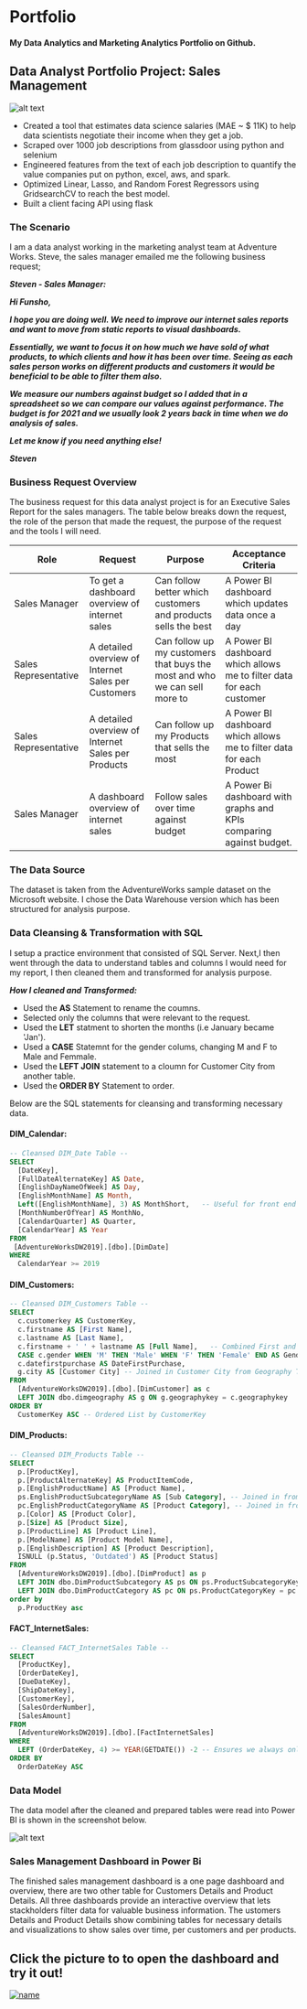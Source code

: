 # Portfolio
#### My Data Analytics and Marketing Analytics Portfolio on Github.

## Data Analyst Portfolio Project: Sales Management
![alt text](https://github.com/FunshoPeters/Portfolio/blob/main/images/Alt-Version__Data-Analyst-Portfolio-Project-%E2%80%93-Sales-Management-%E2%80%93-FunshoPeters.jpg "Data Analyst Portfolio Project - Sales Management")
* Created a tool that estimates data science salaries (MAE ~ $ 11K) to help data scientists negotiate their income when they get a job.
* Scraped over 1000 job descriptions from glassdoor using python and selenium
* Engineered features from the text of each job description to quantify the value companies put on python, excel, aws, and spark. 
* Optimized Linear, Lasso, and Random Forest Regressors using GridsearchCV to reach the best model. 
* Built a client facing API using flask 

### The Scenario

I am a data analyst working in the marketing analyst team at Adventure Works.  Steve, the sales manager emailed me the following business request;

__*Steven  - Sales Manager:*__

__*Hi Funsho,*__

__*I hope you are doing well. We need to improve our internet sales reports and want to move from static reports to visual dashboards.*__

__*Essentially, we want to focus it on how much we have sold of what products, to which clients and how it has been over time.
Seeing as each sales person works on different products and customers it would be beneficial to be able to filter them also.*__

__*We measure our numbers against budget so I added that in a spreadsheet so we can compare our values against performance. 
The budget is for 2021 and we usually look 2 years back in time when we do analysis of sales.*__

__*Let me know if you need anything else!*__

__*Steven*__

### Business Request Overview

The business request for this data analyst project is for an Executive Sales Report for the sales managers. The table below breaks down the request, the role of the person that made the request, the purpose of the request and the tools I will need.

| Role  | Request | Purpose | Acceptance Criteria |
| ------------- | ------------- | ------------ | ------------- |
| Sales Manager  | To get a dashboard overview of internet sales  | Can follow better which customers and products sells the best | A Power BI dashboard which updates data once a day  |
| Sales Representative  | A detailed overview of Internet Sales per Customers  | Can follow up my customers that buys the most and who we can sell more to | A Power BI dashboard which allows me to filter data for each customer  |
| Sales Representative  | A detailed overview of Internet Sales per Products  | Can follow up my Products that sells the most | A Power BI dashboard which allows me to filter data for each Product  |
| Sales Manager  | A dashboard overview of internet sales  | Follow sales over time against budget | A Power Bi dashboard with graphs and KPIs comparing against budget.  |

### The Data Source

The dataset is taken from the AdventureWorks sample dataset on the Microsoft website. I chose the Data Warehouse version which has been structured for analysis purpose.

### Data Cleansing & Transformation with SQL

I setup a practice environment that consisted of SQL Server. Next,I then went through the data to understand tables and columns I would need for my report, I then cleaned them and transformed for analysis purpose.
 
***How I cleaned and Transformed:***
- Used the **AS** Statement to rename the coumns.
- Selected only the columns that were relevant to the request.
- Used the **LET** statment to shorten the months (i.e January became 'Jan').
- Used a **CASE** Statemnt for the gender colums, changing M and F to Male and Femmale.
- Used the **LEFT JOIN** statement to a cloumn for Customer City from another table.
- Used the **ORDER BY** Statement to order.

Below are the SQL statements for cleansing and transforming necessary data.

#### DIM_Calendar:

```sql
-- Cleansed DIM_Date Table --
SELECT 
  [DateKey], 
  [FullDateAlternateKey] AS Date, 
  [EnglishDayNameOfWeek] AS Day, 
  [EnglishMonthName] AS Month, 
  Left([EnglishMonthName], 3) AS MonthShort,   -- Useful for front end date navigation and front end graphs.
  [MonthNumberOfYear] AS MonthNo, 
  [CalendarQuarter] AS Quarter, 
  [CalendarYear] AS Year 
FROM 
 [AdventureWorksDW2019].[dbo].[DimDate]
WHERE 
  CalendarYear >= 2019
```


#### DIM_Customers:

```sql
-- Cleansed DIM_Customers Table --
SELECT 
  c.customerkey AS CustomerKey, 
  c.firstname AS [First Name], 
  c.lastname AS [Last Name], 
  c.firstname + ' ' + lastname AS [Full Name],   -- Combined First and Last Name
  CASE c.gender WHEN 'M' THEN 'Male' WHEN 'F' THEN 'Female' END AS Gender,
  c.datefirstpurchase AS DateFirstPurchase, 
  g.city AS [Customer City] -- Joined in Customer City from Geography Table
FROM 
  [AdventureWorksDW2019].[dbo].[DimCustomer] as c
  LEFT JOIN dbo.dimgeography AS g ON g.geographykey = c.geographykey 
ORDER BY 
  CustomerKey ASC -- Ordered List by CustomerKey
```


#### DIM_Products:

```sql
-- Cleansed DIM_Products Table --
SELECT 
  p.[ProductKey], 
  p.[ProductAlternateKey] AS ProductItemCode, 
  p.[EnglishProductName] AS [Product Name], 
  ps.EnglishProductSubcategoryName AS [Sub Category], -- Joined in from Sub Category Table
  pc.EnglishProductCategoryName AS [Product Category], -- Joined in from Category Table
  p.[Color] AS [Product Color], 
  p.[Size] AS [Product Size], 
  p.[ProductLine] AS [Product Line], 
  p.[ModelName] AS [Product Model Name], 
  p.[EnglishDescription] AS [Product Description], 
  ISNULL (p.Status, 'Outdated') AS [Product Status] 
FROM 
  [AdventureWorksDW2019].[dbo].[DimProduct] as p
  LEFT JOIN dbo.DimProductSubcategory AS ps ON ps.ProductSubcategoryKey = p.ProductSubcategoryKey 
  LEFT JOIN dbo.DimProductCategory AS pc ON ps.ProductCategoryKey = pc.ProductCategoryKey 
order by 
  p.ProductKey asc
```


#### FACT_InternetSales:

```sql
-- Cleansed FACT_InternetSales Table --
SELECT 
  [ProductKey], 
  [OrderDateKey], 
  [DueDateKey], 
  [ShipDateKey], 
  [CustomerKey], 
  [SalesOrderNumber], 
  [SalesAmount]  
FROM 
  [AdventureWorksDW2019].[dbo].[FactInternetSales]
WHERE 
  LEFT (OrderDateKey, 4) >= YEAR(GETDATE()) -2 -- Ensures we always only bring two years of date from extraction.
ORDER BY
  OrderDateKey ASC
```


### Data Model

The data model after the cleaned and prepared tables were read into Power BI is shown in the screenshot below.

![alt text](https://github.com/FunshoPeters/Portfolio/blob/main/images/20221005-144711253.png "Data Model")

### Sales Management Dashboard in Power Bi

The finished sales management dashboard is a one page dashboard and overview, there are two other table for Customers Details and Product Details. All three dashboards provide an interactive overview that lets stackholders filter data for valuable business information. The ustomers Details and Product Details show combining tables for necessary details and visualizations to show sales over time, per customers and per products.

## Click the picture to to open the dashboard and try it out!

[![name](https://github.com/FunshoPeters/Portfolio/blob/main/images/1-Dashboard-screenshot.jpg)](https://app.powerbi.com/view?r=eyJrIjoiZDc2ZjYzYzctYzk4Mi00ZDk1LWEwZmQtNTE5OTZiNjFhZTQyIiwidCI6ImI3MTQ0ZjZlLWQ5NjQtNDFkNi1iM2Y5LWY3OTUyZTQ3YjY0MSJ9)
